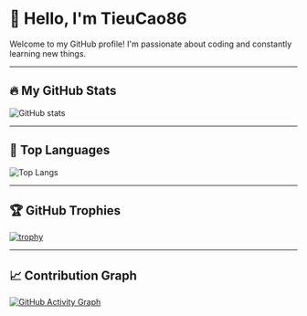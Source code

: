 # 👋 Hello, I'm TieuCao86

Welcome to my GitHub profile! I'm passionate about coding and constantly learning new things.

---

## 🔥 My GitHub Stats

![GitHub stats](https://github-readme-stats.vercel.app/api?username=TieuCao86&show_icons=true&theme=tokyonight)

---

## 🧠 Top Languages

![Top Langs](https://github-readme-stats.vercel.app/api/top-langs/?username=TieuCao86&layout=compact&theme=tokyonight)

---

## 🏆 GitHub Trophies

[![trophy](https://github-profile-trophy.vercel.app/?username=TieuCao86&theme=gruvbox)](https://github.com/ryo-ma/github-profile-trophy)

---

## 📈 Contribution Graph

[![GitHub Activity Graph](https://github-readme-activity-graph.vercel.app/graph?username=TieuCao86&theme=react-dark)](https://github.com/Ashutosh00710/github-readme-activity-graph)
